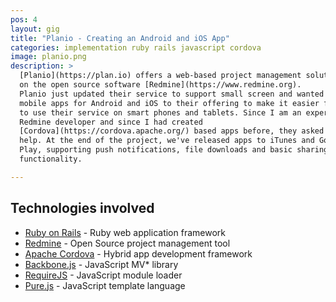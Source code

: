 ```yaml
---
pos: 4
layout: gig
title: "Planio - Creating an Android and iOS App"
categories: implementation ruby rails javascript cordova
image: planio.png
description: >
  [Planio](https://plan.io) offers a web-based project management solution based
  on the open source software [Redmine](https://www.redmine.org).
  Planio just updated their service to support small screen and wanted to add
  mobile apps for Android and iOS to their offering to make it easier for users
  to use their service on smart phones and tablets. Since I am an experienced
  Redmine developer and since I had created
  [Cordova](https://cordova.apache.org/) based apps before, they asked me for
  help. At the end of the project, we've released apps to iTunes and Google
  Play, supporting push notifications, file downloads and basic sharing
  functionality.

---
```


Technologies involved
---------------------

* [Ruby on Rails](https://www.rubyonrails.org) - Ruby web application framework
* [Redmine](https://www.redmine.org/) - Open Source project management tool
* [Apache Cordova](https://cordova.apache.org/) - Hybrid app development
  framework
* [Backbone.js](http://backbonejs.org/) - JavaScript MV\* library
* [RequireJS](https://requirejs.org/) - JavaScript module loader
* [Pure.js](https://beebole.com/pure/) - JavaScript template language
